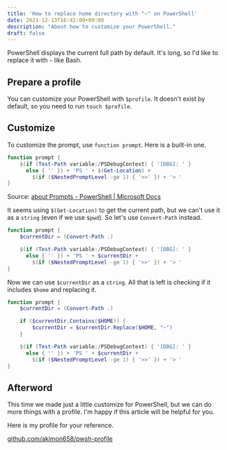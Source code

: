 ```yaml
---
title: 'How to replace home directory with "~" on PowerShell'
date: 2021-12-13T16:42:00+09:00
description: "About how to customize your PowerShell."
draft: false
---
```


PowerShell displays the current full path by default. It's long, so I'd like to replace it with `~` like Bash.

## Prepare a profile
You can customize your PowerShell with `$profile`.
It doesn't exist by default, so you need to run `touch $profile`.

## Customize
To customize the prompt, use `function prompt`.
Here is a built-in one.

<!--more-->

```powershell
function prompt {
    $(if (Test-Path variable:/PSDebugContext) { '[DBG]: ' }
      else { '' }) + 'PS ' + $(Get-Location) +
        $(if ($NestedPromptLevel -ge 1) { '>>' }) + '> '
}
```
Source: [about Prompts - PowerShell | Microsoft Docs](https://docs.microsoft.com/en-us/powershell/module/microsoft.powershell.core/about/about_prompts?view=powershell-7.2#built-in-prompt)

It seems using `$(Get-Location)` to get the current path, but we can't use it as a `string` (even if we use `$pwd`).
So let's use `Convert-Path` instead.

```powershell
function prompt {
    $currentDir = (Convert-Path .)

    $(if (Test-Path variable:/PSDebugContext) { '[DBG]: ' }
      else { '' }) + 'PS ' + $currentDir +
        $(if ($NestedPromptLevel -ge 1) { '>>' }) + '> '
}
```
Now we can use `$currentDir` as a `string`.
All that is left is checking if it includes `$home` and replacing it.

```powershell
function prompt {
    $currentDir = (Convert-Path .)

    if ($currentDir.Contains($HOME)) {
        $currentDir = $currentDir.Replace($HOME, "~")
    }

    $(if (Test-Path variable:/PSDebugContext) { '[DBG]: ' }
      else { '' }) + 'PS ' + $currentDir +
        $(if ($NestedPromptLevel -ge 1) { '>>' }) + '> '
}
```

## Afterword
This time we made just a little customize for PowerShell, but we can do more things with a profile.
I'm happy if this article will be helpful for you.

Here is my profile for your reference.

[github.com/akimon658/pwsh-profile](https://github.com/Akimon658/pwsh-profile)
